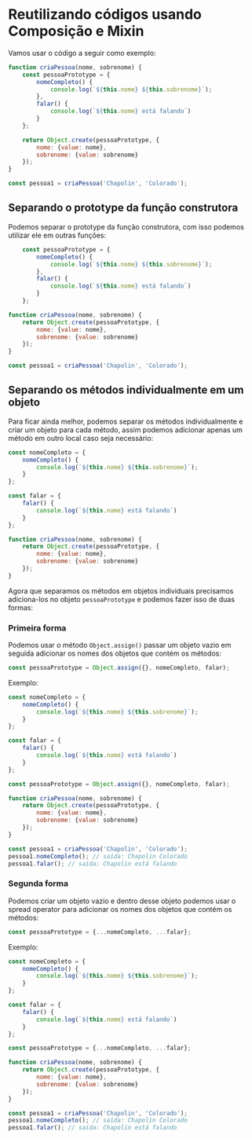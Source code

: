 # Reutilizando códigos usando Composição e Mixin

Vamos usar o código a seguir como exemplo:

```js
function criaPessoa(nome, sobrenome) {
    const pessoaPrototype = {
        nomeCompleto() {
            console.log(`${this.nome} ${this.sobrenome}`);
        },
        falar() {
            console.log(`${this.nome} está falando`)
        }
    };

    return Object.create(pessoaPrototype, {
        nome: {value: nome},
        sobrenome: {value: sobrenome}
    });
}

const pessoa1 = criaPessoa('Chapolin', 'Colorado');
```

## Separando o prototype da função construtora

Podemos separar o prototype da função construtora, com isso podemos utilizar ele em outras funções:

```js
    const pessoaPrototype = {
        nomeCompleto() {
            console.log(`${this.nome} ${this.sobrenome}`);
        },
        falar() {
            console.log(`${this.nome} está falando`)
        }
    };

function criaPessoa(nome, sobrenome) {
    return Object.create(pessoaPrototype, {
        nome: {value: nome},
        sobrenome: {value: sobrenome}
    });
}

const pessoa1 = criaPessoa('Chapolin', 'Colorado');
```

## Separando os métodos individualmente em um objeto

Para ficar ainda melhor, podemos separar os métodos individualmente e criar um objeto para cada método, assim podemos adicionar apenas um método em outro local caso seja necessário:

```js
const nomeCompleto = {
    nomeCompleto() {
        console.log(`${this.nome} ${this.sobrenome}`);
    }
};

const falar = {
    falar() {
        console.log(`${this.nome} está falando`)
    }
};

function criaPessoa(nome, sobrenome) {
    return Object.create(pessoaPrototype, {
        nome: {value: nome},
        sobrenome: {value: sobrenome}
    });
}
```
Agora que separamos os métodos em objetos individuais precisamos adiciona-los no objeto `pessoaPrototype` e podemos fazer isso de duas formas:

### Primeira forma

Podemos usar o método `Object.assign()` passar um objeto vazio em seguida adicionar os nomes dos objetos que contém os métodos:

```js
const pessoaPrototype = Object.assign({}, nomeCompleto, falar);
```

Exemplo:

```js
const nomeCompleto = {
    nomeCompleto() {
        console.log(`${this.nome} ${this.sobrenome}`);
    }
};

const falar = {
    falar() {
        console.log(`${this.nome} está falando`)
    }
};

const pessoaPrototype = Object.assign({}, nomeCompleto, falar);

function criaPessoa(nome, sobrenome) {
    return Object.create(pessoaPrototype, {
        nome: {value: nome},
        sobrenome: {value: sobrenome}
    });
}

const pessoa1 = criaPessoa('Chapolin', 'Colorado');
pessoa1.nomeCompleto(); // saída: Chapolin Colorado
pessoa1.falar(); // saída: Chapolin está falando
```
### Segunda forma

Podemos criar um objeto vazio e dentro desse objeto podemos usar o spread operator para adicionar os nomes dos objetos que contém os métodos:

```js
const pessoaPrototype = {...nomeCompleto, ...falar};
```

Exemplo:

```js
const nomeCompleto = {
    nomeCompleto() {
        console.log(`${this.nome} ${this.sobrenome}`);
    }
};

const falar = {
    falar() {
        console.log(`${this.nome} está falando`)
    }
};

const pessoaPrototype = {...nomeCompleto, ...falar};

function criaPessoa(nome, sobrenome) {
    return Object.create(pessoaPrototype, {
        nome: {value: nome},
        sobrenome: {value: sobrenome}
    });
}

const pessoa1 = criaPessoa('Chapolin', 'Colorado');
pessoa1.nomeCompleto(); // saída: Chapolin Colorado
pessoa1.falar(); // saída: Chapolin está falando
```